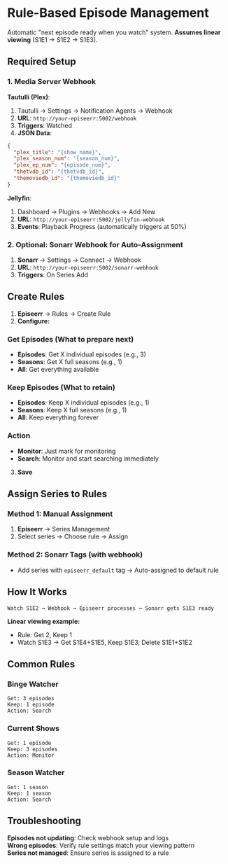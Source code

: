 # Rule-Based Episode Management

Automatic "next episode ready when you watch" system. **Assumes linear viewing** (S1E1 → S1E2 → S1E3).

## Required Setup

### 1. Media Server Webhook

**Tautulli (Plex)**:
1. Tautulli → Settings → Notification Agents → Webhook
2. **URL**: `http://your-episeerr:5002/webhook`  
3. **Triggers**: Watched
4. **JSON Data**:
```json
{
  "plex_title": "{show_name}",
  "plex_season_num": "{season_num}",
  "plex_ep_num": "{episode_num}",
  "thetvdb_id": "{thetvdb_id}",
  "themoviedb_id": "{themoviedb_id}"
}
```

**Jellyfin**:
1. Dashboard → Plugins → Webhooks → Add New
2. **URL**: `http://your-episeerr:5002/jellyfin-webhook`
3. **Events**: Playback Progress (automatically triggers at 50%)

### 2. Optional: Sonarr Webhook for Auto-Assignment
1. **Sonarr** → Settings → Connect → Webhook
2. **URL**: `http://your-episeerr:5002/sonarr-webhook`
3. **Triggers**: On Series Add

## Create Rules

1. **Episeerr** → Rules → Create Rule
2. **Configure:**

### Get Episodes (What to prepare next)
- **Episodes**: Get X individual episodes (e.g., 3)
- **Seasons**: Get X full seasons (e.g., 1) 
- **All**: Get everything available

### Keep Episodes (What to retain)
- **Episodes**: Keep X individual episodes (e.g., 1)
- **Seasons**: Keep X full seasons (e.g., 1)
- **All**: Keep everything forever

### Action
- **Monitor**: Just mark for monitoring
- **Search**: Monitor and start searching immediately

3. **Save**

## Assign Series to Rules

### Method 1: Manual Assignment
1. **Episeerr** → Series Management
2. Select series → Choose rule → Assign

### Method 2: Sonarr Tags (with webhook)
- Add series with `episeerr_default` tag → Auto-assigned to default rule

## How It Works

```
Watch S1E2 → Webhook → Episeerr processes → Sonarr gets S1E3 ready
```

**Linear viewing example:**
- Rule: Get 2, Keep 1
- Watch S1E3 → Get S1E4+S1E5, Keep S1E3, Delete S1E1+S1E2

## Common Rules

### Binge Watcher
```
Get: 3 episodes
Keep: 1 episode  
Action: Search
```

### Current Shows
```
Get: 1 episode
Keep: 3 episodes
Action: Monitor
```

### Season Watcher  
```
Get: 1 season
Keep: 1 season
Action: Search
```

## Troubleshooting

**Episodes not updating**: Check webhook setup and logs  
**Wrong episodes**: Verify rule settings match your viewing pattern  
**Series not managed**: Ensure series is assigned to a rule


